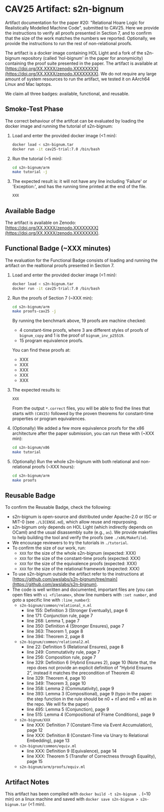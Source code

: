 # CAV25 Artifact: s2n-bignum

Artifact documentation for the paper #20: "Relational Hoare Logic for Realistically Modelled Machine Code", submitted to CAV25.
Here we provide the instructions to verify all proofs presented in Section 7, and to confirm that the size of the work matches the numbers we reported.
Optionally, we provide the instructions to run the rest of non-relational proofs.

The artifact is a docker image containing HOL Light and a fork of the s2n-bignum repository (called 'hol-bignum' in the paper for anonymicity) containing the proof suite presented in the paper.
The artifact is available at [https://doi.org/XX.XXXX/zenodo.XXXXXXXX](https://doi.org/XX.XXXX/zenodo.XXXXXXXX).
We do not require any large amount of system resources to run the artifact, we tested it on AArch64 Linux and Mac laptops.

We claim all three badges: available, functional, and reusable.

## Smoke-Test Phase

The correct behaviour of the artifcat can be evaluated by loading the docker image and running the tutorial of s2n-bignum:

1. Load and enter the provided docker image (<1 min):

    ```bash
    docker load < s2n-bignum.tar
    docker run -it cav25-trial:7.0 /bin/bash
    ```

1. Run the tutorial (~5 min):

    ```bash
    cd s2n-bignum/arm
    make tutorial -j
    ```

1. The expected result is: it will not have any line including 'Failure' or 'Exception:',
and has the running time printed at the end of the file.

    ```bash
    XXX
    ```

## Available Badge

The artifact is available on Zenodo: [https://doi.org/XX.XXXX/zenodo.XXXXXXXX](https://doi.org/XX.XXXX/zenodo.XXXXXXXX).

## Functional Badge (~XXX minutes)

The evaluation for the Functional Badge consists of loading and running the artifact on the realtional proofs presented in Section 7.

1. Load and enter the provided docker image (<1 min):

    ```bash
    docker load < s2n-bignum.tar
    docker run -it cav25-trial:7.0 /bin/bash
    ```

1. Run the proofs of Section 7 (~XXX min):

    ```bash
    cd s2n-bignum/arm
    make proofs-cav25 -j
    ```

    By running the benchmark above, 19 proofs are machine checked:

    - 4 constant-time proofs, where 3 are different styles of proofs of `bignum_copy` and 1 is the proof of `bignum_inv_p25519`.
    - 15 program equivalence proofs.

    You can find these proofs at:

    - XXX
    - XXX
    - XXX
    - XXX
    - XXX

1. The expected results is:

    ```bash
    XXX
    ```

    From the output `*.correct` files, you will be able to find the lines that starts with `(CAV25)`
    followed by the proven theorems for constant-time properties or program equivalences.

1. (Optionally) We added a few more equivalence proofs for the x86 architecture after the paper submission, you can run these with (~XXX min):

    ```bash
    cd s2n-bignum/x86
    make tutorial
    ```

1. (Optionally) Run the whole s2n-bignum with both relational and non-relational proofs (~XXX hours):

    ```bash
    cd s2n-bignum/arm
    make proofs
    ```

## Reusable Badge

To confirm the Reusable Badge, check the following:

- s2n-bignum is open-source and distributed under Apache-2.0 or ISC or MIT-0 (see `./LICENSE.md`), which allow reuse and repurposing.
- s2n-bignum only depends on HOL Light (which indirectly depends on OCaml) and the usual disassembly suite (e.g., `as`). We provide makefiles to help building the tool and verify the proofs (see `./x86/Makefile`).
- We encourage reviewers to try the tutorials in `./tutorial`.
- To confirm the size of our work, run:
  - `XXX` for the size of the whole s2n-bignum (expected: XXX)
  - `XXX` for the size of the constant-time proofs (expected: XXX)
  - `XXX` for the size of the equivalence proofs (expected: XXX)
  - `XXX` for the size of the relational framework (expected: XXX)
- To use s2n-bignum outside the artifact refer to the instructions at [https://github.com/awslabs/s2n-bignum/tree/main](https://github.com/awslabs/s2n-bignum).
- The code is well written and documented, important files are (you can open files with `vi <filename>`, show line numbers with `:set number`, and goto a specific line with `:line_number`):
  - `s2n-bignum/common/relational_n.ml`
    - line 155: Definition 3 (Stronger Eventually), page 6
    - line 171: Conjunction rule, page 7
    - line 268: Lemma 1, page 7
    - line 350: Definition 4 (Stronger Ensures), page 7
    - line 363: Theorem 1, page 8
    - line 394: Theorem 2, page 8
  - `s2n-bignum/common/relational2.ml`
    - line 22: Definition 5 (Relational Ensures), page 8
    - line 249: Commutativity rule, page 7
    - line 256: Composition rule, page 7
    - line 329: Definition 6 (Hybrid Ensures 2), page 10 (Note that, the repo does not provide an explicit definition of "Hybrid Ensures 2", instead it matches the precondition of Theorem 4)
    - line 329: Theorem 4, page 10
    - line 349: Theorem 3, page 10
    - line 358: Lemma 2 (Commutativity), page 9
    - line 393: Lemma 3 (Compositional), page 9 (typo in the paper: the step function in the rule should be n0 + n1 and m0 + m1 as in the repo. We will fix the paper)
    - line 495: Lemma 5 (Conjunction), page 9
    - line 515: Lemma 4 (Compositional of Frame Conditions), page 9
  - `s2n-bignum/XXX`
    - line XXX: Definition 7 (Constant-Time via Event Accumulation), page 12
    - line XXX: Definition 8 (Constant-Time via Unary to Relational Embedding), page 13
  - `s2n-bignum/common/equiv.ml`
    - line XXX: Definition 9 (Equivalence), page 14
    - line XXX: Theorem 5 (Transfer of Correctness through Equality), page 15
  - `s2n-bignum/arm/proofs/equiv.ml`

## Artifact Notes

This artifact has been compiled with `docker build -t s2n-bignum .` (~10 min) on a linux machine and saved with `docker save s2n-bignum > s2n-bignum.tar` (<1 min).
